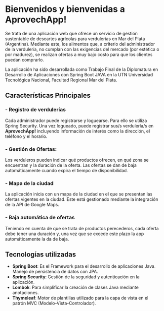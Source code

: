 # Bienvenidos y bienvenidas a AprovechApp!

Se trata de una aplicación web que ofrece un servicio de gestión sustentable de descartes agrícolas para verdulerías en Mar del Plata (Argentina). Mediante este, los alimentos que, a criterio del administrador de la verdulería, no cumplan con las exigencias del mercado (por estética o por madurez), se realizan ofertas a muy bajo costo para que los clientes puedan comprarlo. 

La aplicación ha sido desarrollada como Trabajo Final de la Diplomatura en Desarrollo de Aplicaciones con Spring Boot JAVA en la UTN Universidad Tecnológica Nacional, Facultad Regional Mar del Plata.


## Características Principales
### - Registro de verdulerías
Cada administrador puede registrarse y loguearse. Para ello se utiliza Spring Security. Una vez logueado, puede registrar sus/s verdulería/s en **AprovechÁpp!** incluyendo información de interés como la dirección, el teléfono y el horario. 


### - Gestión de Ofertas:

Los verduleros pueden indicar qué productos ofrecen, en qué zona se encuentran y la duración de la oferta. Las ofertas se dan de baja automáticamente cuando expira el tiempo de disponibilidad.

### - Mapa de la ciudad

La aplicación inicia con un mapa de la ciudad en el que se presentan las ofertas vigentes en la ciudad. Este está gestionado mediante la integración de la API de Google Maps.

### - Baja automática de ofertas

Teniendo en cuenta de que se trata de productos perecederos, cada oferta debe tener una duración y, una vez que se excede este plazo la app automáticamente la da de baja.



## Tecnologías utilizadas

- **Spring Boot**: Es el Framework para el desarrollo de aplicaciones Java. Manejo de persistencia de datos con JPA.
- **Spring Security**: Gestión de la seguridad y autenticación en la aplicación. 
- **Lombok**: Para simplificar la creación de clases Java mediante anotaciones.
- **Thymeleaf**: Motor de plantillas utilizado para la capa de vista en el patrón MVC (Modelo-Vista-Controlador).


